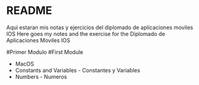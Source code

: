 # README

Aqui estaran mis notas y ejercicios del diplomado de aplicaciones moviles IOS
Here goes my notes and the exercise  for the Diplomado de Aplicaciones Moviles IOS

#Primer Modulo
#First Module
- MacOS
- Constants and Variables - Constantes y Variables
- Numbers - Numeros


